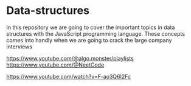 # Data-structures
In this repository we are going to cover the important topics in data structures with the JavaScript programming language. These concepts comes into handly when we are going to crack the large company interviews


https://www.youtube.com/@algo.monster/playlists
https://www.youtube.com/@NeetCode

https://www.youtube.com/watch?v=F-ao3Q6I2Fc